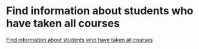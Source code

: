 # Find information about students who have taken all courses
[Find information about students who have taken all courses](https://aiwithcloud.com/2022/09/15/find_information_about_students_who_have_taken_all_courses/)